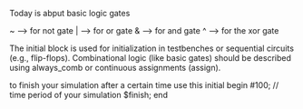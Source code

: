 Today is abput basic logic gates 

~  --> for not gate
|  --> for or gate
&  --> for and gate
^  --> for the xor gate

The initial block is used for initialization in testbenches or sequential circuits (e.g., flip-flops).
Combinational logic (like basic gates) should be described using always_comb or continuous assignments (assign).

to finish your simulation after a certain time use this
initial begin
  #100; // time period of your simulation
  $finish;
end


